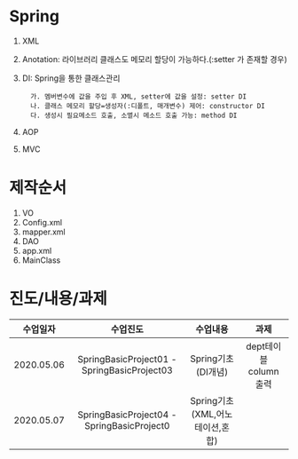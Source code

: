 # Spring
1. XML
2. Anotation: 라이브러리 클래스도 메모리 할당이 가능하다.(:setter 가 존재할 경우)
3. DI: Spring을 통한 클래스관리

         가. 멤버변수에 값을 주입 후 XML, setter에 값을 설정: setter DI
         나. 클래스 메모리 할당=생성자(:디폴트, 매개변수) 제어: constructor DI
         다. 생성시 필요메소드 호출, 소멸시 메소드 호출 가능: method DI 
        
4. AOP
5. MVC

# 제작순서
1. VO 
2. Config.xml
3. mapper.xml
4. DAO
5. app.xml
6. MainClass

# 진도/내용/과제
 수업일자 | 수업진도 | 수업내용 | 과제 
---|:---:|:---:|:---:
2020.05.06 | SpringBasicProject01 - SpringBasicProject03 | Spring기초(DI개념) | dept테이블 column 출력 
2020.05.07 | SpringBasicProject04 - SpringBasicProject0 | Spring기초(XML,어노테이션,혼합) | 
